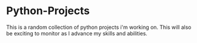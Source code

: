 # Python-Projects
This is a random collection of python projects i'm working on. This will also be exciting to monitor as I advance my skills and abilities.

